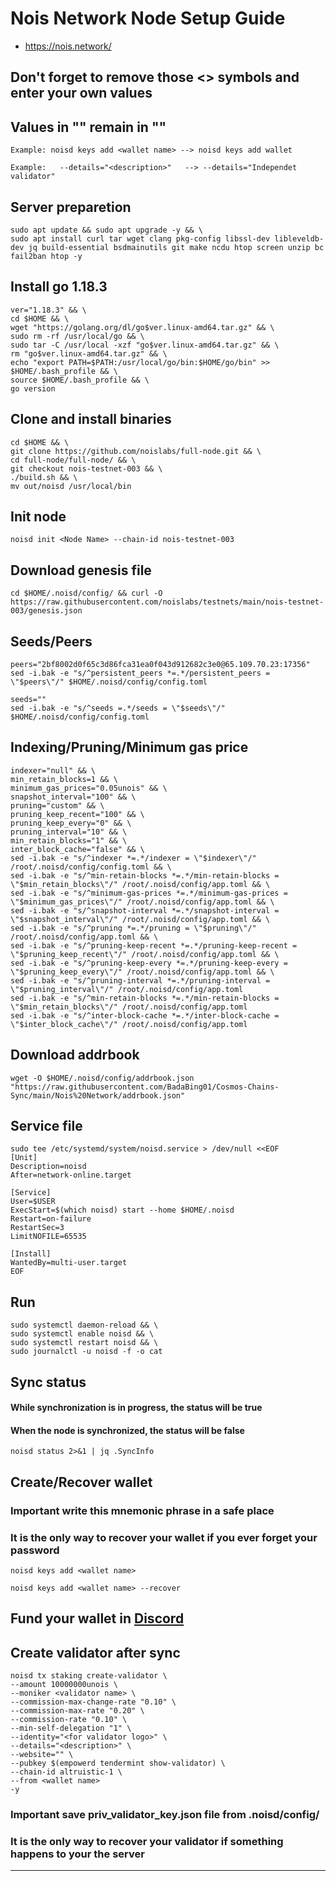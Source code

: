 # Nois Network Node Setup Guide
* https://nois.network/

## Don't forget to remove those <> symbols and enter your own values
## Values in "" remain in ""
```
Example: noisd keys add <wallet name> --> noisd keys add wallet

Example:   --details="<description>"   --> --details="Independet validator"
```

## Server preparetion
```
sudo apt update && sudo apt upgrade -y && \
sudo apt install curl tar wget clang pkg-config libssl-dev libleveldb-dev jq build-essential bsdmainutils git make ncdu htop screen unzip bc fail2ban htop -y
```
## Install go 1.18.3
```
ver="1.18.3" && \
cd $HOME && \
wget "https://golang.org/dl/go$ver.linux-amd64.tar.gz" && \
sudo rm -rf /usr/local/go && \
sudo tar -C /usr/local -xzf "go$ver.linux-amd64.tar.gz" && \
rm "go$ver.linux-amd64.tar.gz" && \
echo "export PATH=$PATH:/usr/local/go/bin:$HOME/go/bin" >> $HOME/.bash_profile && \
source $HOME/.bash_profile && \
go version
```
## Clone and install binaries
```
cd $HOME && \
git clone https://github.com/noislabs/full-node.git && \
cd full-node/full-node/ && \
git checkout nois-testnet-003 && \
./build.sh && \
mv out/noisd /usr/local/bin
```
## Init node
```
noisd init <Node Name> --chain-id nois-testnet-003
```
## Download genesis file
```
cd $HOME/.noisd/config/ && curl -O https://raw.githubusercontent.com/noislabs/testnets/main/nois-testnet-003/genesis.json
```
## Seeds/Peers
```
peers="2bf8002d0f65c3d86fca31ea0f043d912682c3e0@65.109.70.23:17356"
sed -i.bak -e "s/^persistent_peers *=.*/persistent_peers = \"$peers\"/" $HOME/.noisd/config/config.toml

seeds=""
sed -i.bak -e "s/^seeds =.*/seeds = \"$seeds\"/" $HOME/.noisd/config/config.toml
```
## Indexing/Pruning/Minimum gas price
```
indexer="null" && \
min_retain_blocks=1 && \
minimum_gas_prices="0.05unois" && \
snapshot_interval="100" && \
pruning="custom" && \
pruning_keep_recent="100" && \
pruning_keep_every="0" && \
pruning_interval="10" && \
min_retain_blocks="1" && \
inter_block_cache="false" && \
sed -i.bak -e "s/^indexer *=.*/indexer = \"$indexer\"/" /root/.noisd/config/config.toml && \
sed -i.bak -e "s/^min-retain-blocks *=.*/min-retain-blocks = \"$min_retain_blocks\"/" /root/.noisd/config/app.toml && \
sed -i.bak -e "s/^minimum-gas-prices *=.*/minimum-gas-prices = \"$minimum_gas_prices\"/" /root/.noisd/config/app.toml && \
sed -i.bak -e "s/^snapshot-interval *=.*/snapshot-interval = \"$snapshot_interval\"/" /root/.noisd/config/app.toml && \
sed -i.bak -e "s/^pruning *=.*/pruning = \"$pruning\"/" /root/.noisd/config/app.toml && \
sed -i.bak -e "s/^pruning-keep-recent *=.*/pruning-keep-recent = \"$pruning_keep_recent\"/" /root/.noisd/config/app.toml && \
sed -i.bak -e "s/^pruning-keep-every *=.*/pruning-keep-every = \"$pruning_keep_every\"/" /root/.noisd/config/app.toml && \
sed -i.bak -e "s/^pruning-interval *=.*/pruning-interval = \"$pruning_interval\"/" /root/.noisd/config/app.toml
sed -i.bak -e "s/^min-retain-blocks *=.*/min-retain-blocks = \"$min_retain_blocks\"/" /root/.noisd/config/app.toml
sed -i.bak -e "s/^inter-block-cache *=.*/inter-block-cache = \"$inter_block_cache\"/" /root/.noisd/config/app.toml
```
## Download addrbook
```
wget -O $HOME/.noisd/config/addrbook.json "https://raw.githubusercontent.com/BadaBing01/Cosmos-Chains-Sync/main/Nois%20Network/addrbook.json"
```
## Service file
```
sudo tee /etc/systemd/system/noisd.service > /dev/null <<EOF
[Unit]
Description=noisd
After=network-online.target

[Service]
User=$USER
ExecStart=$(which noisd) start --home $HOME/.noisd
Restart=on-failure
RestartSec=3
LimitNOFILE=65535

[Install]
WantedBy=multi-user.target
EOF
```
## Run
```
sudo systemctl daemon-reload && \
sudo systemctl enable noisd && \
sudo systemctl restart noisd && \
sudo journalctl -u noisd -f -o cat
```
## Sync status
#### While synchronization is in progress, the status will be true
#### When the node is synchronized, the status will be false
```
noisd status 2>&1 | jq .SyncInfo
```
## Create/Recover wallet
### Important write this mnemonic phrase in a safe place
### It is the only way to recover your wallet if you ever forget your password
```
noisd keys add <wallet name>

noisd keys add <wallet name> --recover
```
## Fund your wallet in [Discord](https://discord.com/invite/UzwtKWjTcA)
## Create validator after sync
```
noisd tx staking create-validator \
--amount 10000000unois \
--moniker <validator name> \
--commission-max-change-rate "0.10" \
--commission-max-rate "0.20" \
--commission-rate "0.10" \
--min-self-delegation "1" \
--identity="<for validator logo>" \
--details="<description>" \
--website="" \
--pubkey $(empowerd tendermint show-validator) \
--chain-id altruistic-1 \
--from <wallet name>
-y
```
### Important save priv_validator_key.json file from .noisd/config/
### It is the only way to recover your validator if something happens to your the server
___
